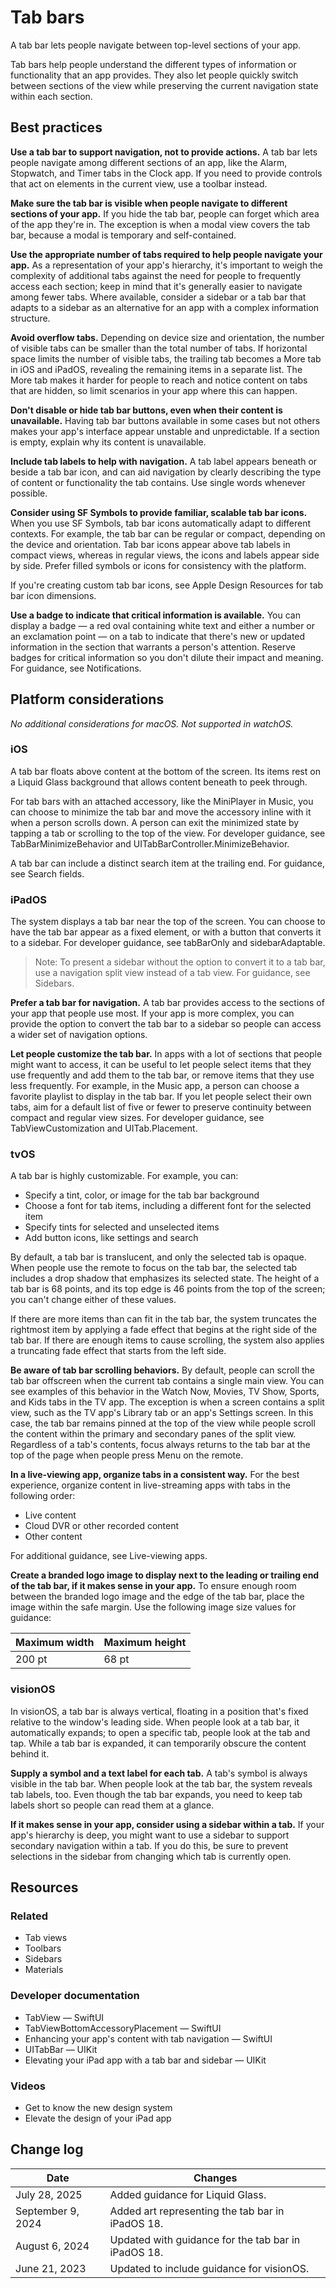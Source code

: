 # Tab bars

A tab bar lets people navigate between top-level sections of your app.

Tab bars help people understand the different types of information or functionality that an app provides. They also let people quickly switch between sections of the view while preserving the current navigation state within each section.

## Best practices

**Use a tab bar to support navigation, not to provide actions.** A tab bar lets people navigate among different sections of an app, like the Alarm, Stopwatch, and Timer tabs in the Clock app. If you need to provide controls that act on elements in the current view, use a toolbar instead.

**Make sure the tab bar is visible when people navigate to different sections of your app.** If you hide the tab bar, people can forget which area of the app they're in. The exception is when a modal view covers the tab bar, because a modal is temporary and self-contained.

**Use the appropriate number of tabs required to help people navigate your app.** As a representation of your app's hierarchy, it's important to weigh the complexity of additional tabs against the need for people to frequently access each section; keep in mind that it's generally easier to navigate among fewer tabs. Where available, consider a sidebar or a tab bar that adapts to a sidebar as an alternative for an app with a complex information structure.

**Avoid overflow tabs.** Depending on device size and orientation, the number of visible tabs can be smaller than the total number of tabs. If horizontal space limits the number of visible tabs, the trailing tab becomes a More tab in iOS and iPadOS, revealing the remaining items in a separate list. The More tab makes it harder for people to reach and notice content on tabs that are hidden, so limit scenarios in your app where this can happen.

**Don't disable or hide tab bar buttons, even when their content is unavailable.** Having tab bar buttons available in some cases but not others makes your app's interface appear unstable and unpredictable. If a section is empty, explain why its content is unavailable.

**Include tab labels to help with navigation.** A tab label appears beneath or beside a tab bar icon, and can aid navigation by clearly describing the type of content or functionality the tab contains. Use single words whenever possible.

**Consider using SF Symbols to provide familiar, scalable tab bar icons.** When you use SF Symbols, tab bar icons automatically adapt to different contexts. For example, the tab bar can be regular or compact, depending on the device and orientation. Tab bar icons appear above tab labels in compact views, whereas in regular views, the icons and labels appear side by side. Prefer filled symbols or icons for consistency with the platform.

If you're creating custom tab bar icons, see Apple Design Resources for tab bar icon dimensions.

**Use a badge to indicate that critical information is available.** You can display a badge — a red oval containing white text and either a number or an exclamation point — on a tab to indicate that there's new or updated information in the section that warrants a person's attention. Reserve badges for critical information so you don't dilute their impact and meaning. For guidance, see Notifications.

## Platform considerations

_No additional considerations for macOS. Not supported in watchOS._

### iOS

A tab bar floats above content at the bottom of the screen. Its items rest on a Liquid Glass background that allows content beneath to peek through.

For tab bars with an attached accessory, like the MiniPlayer in Music, you can choose to minimize the tab bar and move the accessory inline with it when a person scrolls down. A person can exit the minimized state by tapping a tab or scrolling to the top of the view. For developer guidance, see TabBarMinimizeBehavior and UITabBarController.MinimizeBehavior.

A tab bar can include a distinct search item at the trailing end. For guidance, see Search fields.

### iPadOS

The system displays a tab bar near the top of the screen. You can choose to have the tab bar appear as a fixed element, or with a button that converts it to a sidebar. For developer guidance, see tabBarOnly and sidebarAdaptable.

> Note: To present a sidebar without the option to convert it to a tab bar, use a navigation split view instead of a tab view. For guidance, see Sidebars.

**Prefer a tab bar for navigation.** A tab bar provides access to the sections of your app that people use most. If your app is more complex, you can provide the option to convert the tab bar to a sidebar so people can access a wider set of navigation options.

**Let people customize the tab bar.** In apps with a lot of sections that people might want to access, it can be useful to let people select items that they use frequently and add them to the tab bar, or remove items that they use less frequently. For example, in the Music app, a person can choose a favorite playlist to display in the tab bar. If you let people select their own tabs, aim for a default list of five or fewer to preserve continuity between compact and regular view sizes. For developer guidance, see TabViewCustomization and UITab.Placement.

### tvOS

A tab bar is highly customizable. For example, you can:

- Specify a tint, color, or image for the tab bar background
- Choose a font for tab items, including a different font for the selected item
- Specify tints for selected and unselected items
- Add button icons, like settings and search

By default, a tab bar is translucent, and only the selected tab is opaque. When people use the remote to focus on the tab bar, the selected tab includes a drop shadow that emphasizes its selected state. The height of a tab bar is 68 points, and its top edge is 46 points from the top of the screen; you can't change either of these values.

If there are more items than can fit in the tab bar, the system truncates the rightmost item by applying a fade effect that begins at the right side of the tab bar. If there are enough items to cause scrolling, the system also applies a truncating fade effect that starts from the left side.

**Be aware of tab bar scrolling behaviors.** By default, people can scroll the tab bar offscreen when the current tab contains a single main view. You can see examples of this behavior in the Watch Now, Movies, TV Show, Sports, and Kids tabs in the TV app. The exception is when a screen contains a split view, such as the TV app's Library tab or an app's Settings screen. In this case, the tab bar remains pinned at the top of the view while people scroll the content within the primary and secondary panes of the split view. Regardless of a tab's contents, focus always returns to the tab bar at the top of the page when people press Menu on the remote.

**In a live-viewing app, organize tabs in a consistent way.** For the best experience, organize content in live-streaming apps with tabs in the following order:

- Live content
- Cloud DVR or other recorded content
- Other content

For additional guidance, see Live-viewing apps.

**Create a branded logo image to display next to the leading or trailing end of the tab bar, if it makes sense in your app.** To ensure enough room between the branded logo image and the edge of the tab bar, place the image within the safe margin. Use the following image size values for guidance:

| Maximum width | Maximum height |
| ------------- | -------------- |
| 200 pt        | 68 pt          |

### visionOS

In visionOS, a tab bar is always vertical, floating in a position that's fixed relative to the window's leading side. When people look at a tab bar, it automatically expands; to open a specific tab, people look at the tab and tap. While a tab bar is expanded, it can temporarily obscure the content behind it.

**Supply a symbol and a text label for each tab.** A tab's symbol is always visible in the tab bar. When people look at the tab bar, the system reveals tab labels, too. Even though the tab bar expands, you need to keep tab labels short so people can read them at a glance.

**If it makes sense in your app, consider using a sidebar within a tab.** If your app's hierarchy is deep, you might want to use a sidebar to support secondary navigation within a tab. If you do this, be sure to prevent selections in the sidebar from changing which tab is currently open.

## Resources

### Related

- Tab views
- Toolbars
- Sidebars
- Materials

### Developer documentation

- TabView — SwiftUI
- TabViewBottomAccessoryPlacement — SwiftUI
- Enhancing your app's content with tab navigation — SwiftUI
- UITabBar — UIKit
- Elevating your iPad app with a tab bar and sidebar — UIKit

### Videos

- Get to know the new design system
- Elevate the design of your iPad app

## Change log

| Date              | Changes                                             |
| ----------------- | --------------------------------------------------- |
| July 28, 2025     | Added guidance for Liquid Glass.                    |
| September 9, 2024 | Added art representing the tab bar in iPadOS 18.    |
| August 6, 2024    | Updated with guidance for the tab bar in iPadOS 18. |
| June 21, 2023     | Updated to include guidance for visionOS.           |
